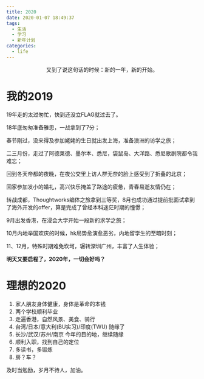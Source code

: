 ```yaml
---
title: 2020
date: 2020-01-07 18:49:37
tags:
  - 生活
  - 学习
  - 新年计划
categories:
  - life
---
```


<center> 又到了说这句话的时候：新的一年，新的开始。</center>

<!-- more -->

# 我的2019

19年走的太过匆忙，快到还没立FLAG就过去了。

18年底匆匆准备雅思，一战拿到了7分；

春节刚过，没来得及参加姥姥的生日就出发上海，准备澳洲的访学之旅；

二三月份，走过了阿德莱德、墨尔本、悉尼，袋鼠岛、大洋路、悉尼歌剧院都令我难忘；

回到冬天帝都的夜晚，在夜公交里上访人群无奈的脸上感受到了折叠的北京；

回家参加发小的婚礼，高兴快乐掩盖了路途的疲惫，青春易逝友情仍在；

转战成都，Thoughtworks编体之旅拿到三等奖，8月也成功通过提前批面试拿到了海外开发的offer，算是完成了曾经本科迷茫时期的憧憬；

9月出发香港，在浸会大学开始一段新的求学之旅；

10月内地举国欢庆的时候，hk局势愈演愈恶劣，内地留学生的至暗时刻；

11、12月，特殊时期难免坎坷，辗转深圳广州，丰富了人生体验；

**明天又要启程了，2020年，一切会好吗？**

# 理想的2020

1. 家人朋友身体健康，身体是革命的本钱
2. 两个学校顺利毕业
3. 走遍香港，自然风景、美食、骑行
4. 台湾/日本/意大利(BU实习)/印度(TWU)  随缘了
5. 长沙/武汉/苏州/南京 今年的目的地，继续随缘
6. 顺利入职，找到自己的定位
7. 多读书，多锻炼
8. 房？车？

及时当勉励，岁月不待人，加油。

